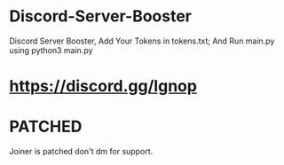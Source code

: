 # Discord-Server-Booster
Discord Server Booster, Add Your Tokens in tokens.txt; And Run main.py using python3 main.py

# https://discord.gg/lgnop

# PATCHED
Joiner is patched don't dm for support.
